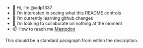 - 👋 Hi, I’m @cdp1337
- 👀 I’m interested in seeing what this README controls
- 🌱 I’m currently learning github changes
- 💞️ I’m looking to collaborate on nothing at the moment
- 📫 How to reach me <a rel="me" href="https://social.veraciousnetwork.com/@cdp1337">Mastodon</a>

This should be a standard paragraph from within the description.
